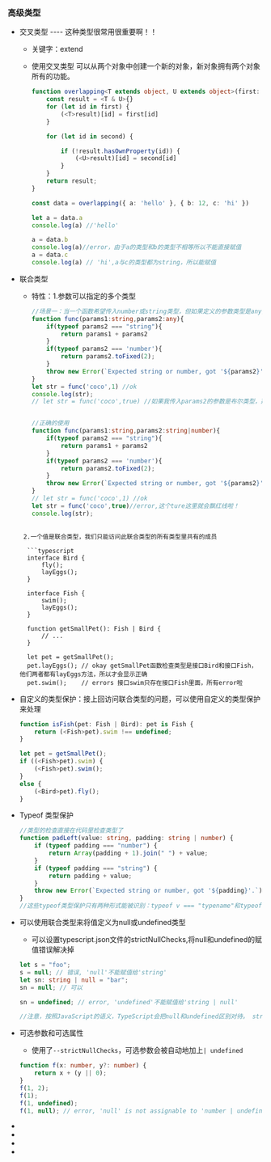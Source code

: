 ### 高级类型

- 交叉类型 ---- 这种类型很常用很重要啊！！

  - 关键字：extend

  - 使用交叉类型 可以从两个对象中创建一个新的对象，新对象拥有两个对象所有的功能。

    ```typescript
    function overlapping<T extends object, U extends object>(first: T, second: U): T & U {
        const result = <T & U>{}
        for (let id in first) {
            (<T>result)[id] = first[id]
        }
    
        for (let id in second) {
    
            if (!result.hasOwnProperty(id)) {
                (<U>result)[id] = second[id]
            }
        }
        return result;
    }
    
    const data = overlapping({ a: 'hello' }, { b: 12, c: 'hi' })
    
    let a = data.a
    console.log(a) //'hello'
    
    a = data.b
    console.log(a)//error，由于a的类型和b的类型不相等所以不能直接赋值
    a = data.c
    console.log(a) // 'hi',a与c的类型都为string，所以能赋值
    
    ```

    

- 联合类型

  - 特性：1.参数可以指定的多个类型

    ```typescript
    //场景一：当一个函数希望传入number或string类型，但如果定义的参数类型是any，那么范围太广泛，容易出现bug，像👇的🌰一样
    function func(params1:string,params2:any){
        if(typeof params2 === "string"){
            return params1 + params2
        }
        if(typeof params2 === 'number'){
            return params2.toFixed(2);
        }
        throw new Error(`Expected string or number, got '${params2}'.`);
    }
    let str = func('coco',1) //ok
    console.log(str);
    // let str = func('coco',true) //如果我传入params2的参数是布尔类型，那么容易出错啦，所以我们应该限定一下params2传入的类型种类。看👀下面的使用联合类型去解决这个问题吧，👇
    
    
    //正确的使用
    function func(params1:string,params2:string|number){
        if(typeof params2 === "string"){
            return params1 + params2
        }
        if(typeof params2 === 'number'){
            return params2.toFixed(2);
        }
        throw new Error(`Expected string or number, got '${params2}'.`);
    }
    // let str = func('coco',1) //ok
    let str = func('coco',true)//error,这个ture这里就会飘红线啦！
    console.log(str);
    
  ```
    
  ​	2.一个值是联合类型，我们只能访问此联合类型的所有类型里共有的成员
    
    ```typescript
    interface Bird {
        fly();
        layEggs();
    }
    
    interface Fish {
        swim();
        layEggs();
    }
    
    function getSmallPet(): Fish | Bird {
        // ...
    }
    
    let pet = getSmallPet();
    pet.layEggs(); // okay getSmallPet函数检查类型是接口Bird和接口Fish，他们两者都有layEggs方法，所以才会显示正确
    pet.swim();    // errors 接口swim只存在接口Fish里面，所有error啦
    ```

- 自定义的类型保护：接上回访问联合类型的问题，可以使用自定义的类型保护来处理

  ```typescript
  function isFish(pet: Fish | Bird): pet is Fish {
      return (<Fish>pet).swim !== undefined;
  }
  
  let pet = getSmallPet();
  if ((<Fish>pet).swim) {
      (<Fish>pet).swim();
  }
  else {
      (<Bird>pet).fly();
  }
  ```

  

- Typeof 类型保护

  ```typescript
  //类型的检查直接在代码里检查类型了
  function padLeft(value: string, padding: string | number) {
      if (typeof padding === "number") {
          return Array(padding + 1).join(" ") + value;
      }
      if (typeof padding === "string") {
          return padding + value;
      }
      throw new Error(`Expected string or number, got '${padding}'.`);
  }
  //这些typeof类型保护只有两种形式能被识别：typeof v === "typename"和typeof v !== "typename"，"typename"必须是"number"，"string"，"boolean"或"symbol"。 但是TypeScript并不会阻止你与其它字符串比较，语言不会把那些表达式识别为类型保护
  ```

  

- 可以使用联合类型来将值定义为null或undefined类型

  - 可以设置typescript.json文件的strictNullChecks,将null和undefined的赋值错误解决掉

  ```typescript
  let s = "foo";
  s = null; // 错误, 'null'不能赋值给'string'
  let sn: string | null = "bar";
  sn = null; // 可以
  
  sn = undefined; // error, 'undefined'不能赋值给'string | null'
  
  //注意，按照JavaScript的语义，TypeScript会把null和undefined区别对待。 string | null，string | undefined和string | undefined | null是不同的类型
  ```

- 可选参数和可选属性

  - 使用了`--strictNullChecks`，可选参数会被自动地加上`| undefined`

  ```typescript
  function f(x: number, y?: number) {
      return x + (y || 0);
  }
  f(1, 2);
  f(1);
  f(1, undefined);
  f(1, null); // error, 'null' is not assignable to 'number | undefined'
  ```

  

- 

- 

- 

- 



